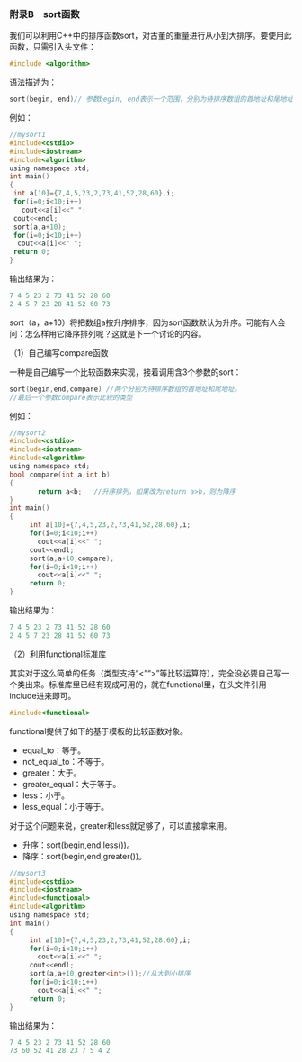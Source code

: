 ### 附录B　sort函数

我们可以利用C++中的排序函数sort，对古董的重量进行从小到大排序。要使用此函数，只需引入头文件：

```c
#include <algorithm>
```

语法描述为：

```c
sort(begin, end)// 参数begin, end表示一个范围，分别为待排序数组的首地址和尾地址。
```

例如：

```c
//mysort1
#include<cstdio>
#include<iostream>
#include<algorithm>
using namespace std;
int main()
{
 int a[10]={7,4,5,23,2,73,41,52,28,60},i;
 for(i=0;i<10;i++)
   cout<<a[i]<<" ";
 cout<<endl;
 sort(a,a+10);
 for(i=0;i<10;i++)
  cout<<a[i]<<" ";
 return 0;
}
```

输出结果为：

```c
7 4 5 23 2 73 41 52 28 60
2 4 5 7 23 28 41 52 60 73
```

sort（a，a+10）将把数组a按升序排序，因为sort函数默认为升序。可能有人会问：怎么样用它降序排列呢？这就是下一个讨论的内容。

（1）自己编写compare函数

一种是自己编写一个比较函数来实现，接着调用含3个参数的sort：

```c
sort(begin,end,compare) //两个分别为待排序数组的首地址和尾地址。
//最后一个参数compare表示比较的类型
```

例如：

```c
//mysort2
#include<cstdio>
#include<iostream>
#include<algorithm>
using namespace std;
bool compare(int a,int b)
{
       return a<b;   //升序排列，如果改为return a>b，则为降序
}
int main()
{
     int a[10]={7,4,5,23,2,73,41,52,28,60},i;
     for(i=0;i<10;i++)
       cout<<a[i]<<" ";
     cout<<endl;
     sort(a,a+10,compare);
     for(i=0;i<10;i++)
       cout<<a[i]<<" ";
     return 0;
}
```

输出结果为：

```c
7 4 5 23 2 73 41 52 28 60
2 4 5 7 23 28 41 52 60 73
```

（2）利用functional标准库

其实对于这么简单的任务（类型支持“<”“>”等比较运算符），完全没必要自己写一个类出来。标准库里已经有现成可用的，就在functional里，在头文件引用include进来即可。

```c
#include<functional>
```

functional提供了如下的基于模板的比较函数对象。

+ equal_to<Type>：等于。
+ not_equal_to<Type>：不等于。
+ greater<Type>：大于。
+ greater_equal<Type>：大于等于。
+ less<Type>：小于。
+ less_equal<Type>：小于等于。

对于这个问题来说，greater和less就足够了，可以直接拿来用。

+ 升序：sort(begin,end,less<data-type>())。
+ 降序：sort(begin,end,greater<data-type>())。

```c
//mysort3
#include<cstdio>
#include<iostream>
#include<functional>
#include<algorithm>
using namespace std;
int main()
{
     int a[10]={7,4,5,23,2,73,41,52,28,60},i;
     for(i=0;i<10;i++)
       cout<<a[i]<<" ";
     cout<<endl;
     sort(a,a+10,greater<int>());//从大到小排序
     for(i=0;i<10;i++)
       cout<<a[i]<<" ";
     return 0;
}
```

输出结果为：

```c
7 4 5 23 2 73 41 52 28 60
73 60 52 41 28 23 7 5 4 2
```



